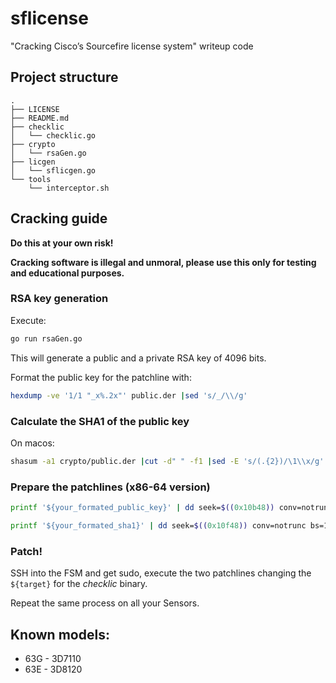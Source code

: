 # sflicense

"Cracking Cisco’s Sourcefire license system" writeup code

## Project structure

```
.
├── LICENSE
├── README.md
├── checklic
│   └── checklic.go
├── crypto
│   └── rsaGen.go
├── licgen
│   └── sflicgen.go
└── tools
    └── interceptor.sh
```

## Cracking guide

**Do this at your own risk!**

**Cracking software is illegal and unmoral, please use this only for testing and educational
purposes.**

### RSA key generation

Execute:

```bash
go run rsaGen.go
```

This will generate a public and a private RSA key of 4096 bits.

Format the public key for the patchline with:

```bash
hexdump -ve '1/1 "_x%.2x"' public.der |sed 's/_/\\/g'
```

### Calculate the SHA1 of the public key

On macos:

```bash
shasum -a1 crypto/public.der |cut -d" " -f1 |sed -E 's/(.{2})/\1\\x/g' |rev |cut -d"\\" -f2- |rev
```

### Prepare the patchlines (x86-64 version) 


```bash
printf '${your_formated_public_key}' | dd seek=$((0x10b48)) conv=notrunc bs=1 of=${target}

printf '${your_formated_sha1}' | dd seek=$((0x10f48)) conv=notrunc bs=1 of=${target}
```

### Patch!

SSH into the FSM and get sudo, execute the two patchlines changing the `${target}` for
the _checklic_ binary.

Repeat the same process on all your Sensors.


## Known models:

* 63G - 3D7110
* 63E - 3D8120
